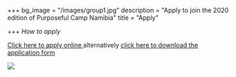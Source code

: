 +++
bg_image = "/images/group1.jpg"
description = "Apply to join the 2020 edition of Purposeful Camp Namibia"
title = "Apply"

+++
*How to apply*

[Click here to apply online ](https://forms.gle/ECYWxhXa2Un2nfgY8 "Online Application Form") alternatively [click here to download the application form](images/pcnapp.pdf "Offline Application Form")

![](/images/pcn_flyer.jpg)
